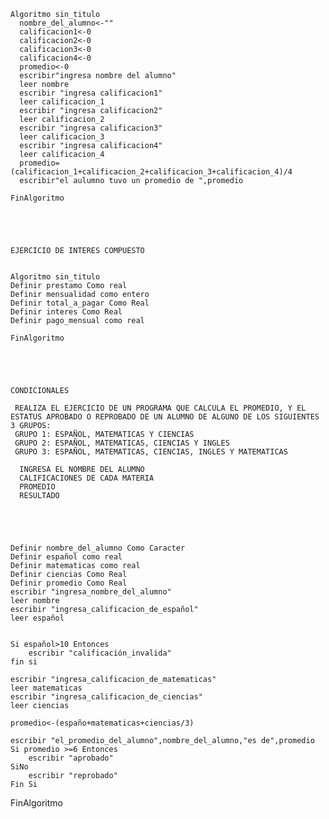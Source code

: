     Algoritmo sin_titulo
      nombre_del_alumno<-""
      calificacion1<-0
      calificacion2<-0
      calificacion3<-0
      calificacion4<-0
      promedio<-0 
      escribir"ingresa nombre del alumno"
      leer nombre 
      escribir "ingresa calificacion1"
      leer calificacion_1
      escribir "ingresa calificacion2"
      leer calificacion_2
      escribir "ingresa calificacion3"
      leer calificacion_3
      escribir "ingresa calificacion4"
      leer calificacion_4 
      promedio=(calificacion_1+calificacion_2+calificacion_3+calificacion_4)/4
      escribir"el aulumno tuvo un promedio de ",promedio

    FinAlgoritmo





    EJERCICIO DE INTERES COMPUESTO
    
    
    Algoritmo sin_titulo
	Definir prestamo Como real
	Definir mensualidad como entero
	Definir total_a_pagar Como Real
	Definir interes Como Real
	Definir pago_mensual como real
	
    FinAlgoritmo





    CONDICIONALES
     
     REALIZA EL EJERCICIO DE UN PROGRAMA QUE CALCULA EL PROMEDIO, Y EL ESTATUS APROBADO O REPROBADO DE UN ALUMNO DE ALGUNO DE LOS SIGUIENTES 3 GRUPOS: 
     GRUPO 1: ESPAÑOL, MATEMATICAS Y CIENCIAS
     GRUPO 2: ESPAÑOL, MATEMATICAS, CIENCIAS Y INGLES
     GRUPO 3: ESPAÑOL, MATEMATICAS, CIENCIAS, INGLES Y MATEMATICAS
      
      INGRESA EL NOMBRE DEL ALUMNO
      CALIFICACIONES DE CADA MATERIA 
      PROMEDIO
      RESULTADO
      
      
     
	
	
	Definir nombre_del_alumno Como Caracter
	Definir español como real
	Definir matematicas como real
	Definir ciencias Como Real
	Definir promedio Como Real
	escribir "ingresa_nombre_del_alumno"
	leer nombre
	escribir "ingresa_calificacion_de_español"
	leer español
	
	
	Si español>10 Entonces
		escribir "calificación_invalida"
	fin si
	
	escribir "ingresa_calificacion_de_matematicas"
	leer matematicas 
	escribir "ingresa_calificacion_de_ciencias"
	leer ciencias
	
	promedio<-(españo+matematicas+ciencias/3)
	
	escribir "el_promedio_del_alumno",nombre_del_alumno,"es de",promedio
	Si promedio >=6 Entonces
		escribir "aprobado"
	SiNo
		escribir "reprobado"
	Fin Si

FinAlgoritmo
